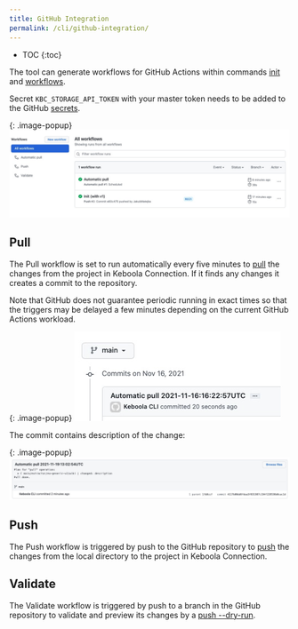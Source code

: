 ```yaml
---
title: GitHub Integration
permalink: /cli/github-integration/
---
```


* TOC
{:toc}

The tool can generate workflows for GitHub Actions within commands [init](/cli/commands/init/) 
and [workflows](/cli/commands/workflows/).

Secret `KBC_STORAGE_API_TOKEN` with your master token needs to be added to the GitHub 
[secrets](https://docs.github.com/en/actions/security-guides/encrypted-secrets#creating-encrypted-secrets-for-a-repository).

{: .image-popup}
![Screenshot -- GitHub Actions](/cli/github-integration/github-actions.jpg)

## Pull

The Pull workflow is set to run automatically every five minutes to [pull](/cli/commands/pull/) the changes from 
the project in Keboola Connection. If it finds any changes it creates a commit to the repository.

Note that GitHub does not guarantee periodic running in exact times so that the triggers may be delayed a few minutes 
depending on the current GitHub Actions workload. 

{: .image-popup}
![Screenshot -- A commit by Pull action](/cli/github-integration/pull-commit.jpg)

The commit contains description of the change:

{: .image-popup}
![Screenshot -- A change description by Pull action](/cli/github-integration/pull-description.jpg)

## Push

The Push workflow is triggered by push to the GitHub repository to [push](/cli/commands/push/) the changes from
the local directory to the project in Keboola Connection.

## Validate

The Validate workflow is triggered by push to a branch in the GitHub repository to validate and preview its changes by 
a [push --dry-run](/cli/commands/push/).
